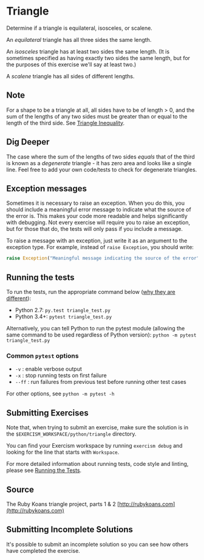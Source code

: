 # Triangle

Determine if a triangle is equilateral, isosceles, or scalene.

An _equilateral_ triangle has all three sides the same length.

An _isosceles_ triangle has at least two sides the same length. (It is sometimes
specified as having exactly two sides the same length, but for the purposes of
this exercise we'll say at least two.)

A _scalene_ triangle has all sides of different lengths.

## Note

For a shape to be a triangle at all, all sides have to be of length > 0, and
the sum of the lengths of any two sides must be greater than or equal to the
length of the third side. See [Triangle Inequality](https://en.wikipedia.org/wiki/Triangle_inequality).

## Dig Deeper

The case where the sum of the lengths of two sides _equals_ that of the
third is known as a _degenerate_ triangle - it has zero area and looks like
a single line. Feel free to add your own code/tests to check for degenerate triangles.

## Exception messages

Sometimes it is necessary to raise an exception. When you do this, you should include a meaningful error message to
indicate what the source of the error is. This makes your code more readable and helps significantly with debugging. Not
every exercise will require you to raise an exception, but for those that do, the tests will only pass if you include
a message.

To raise a message with an exception, just write it as an argument to the exception type. For example, instead of
`raise Exception`, you should write:

```python
raise Exception("Meaningful message indicating the source of the error")
```

## Running the tests

To run the tests, run the appropriate command below ([why they are different](https://github.com/pytest-dev/pytest/issues/1629#issue-161422224)):

- Python 2.7: `py.test triangle_test.py`
- Python 3.4+: `pytest triangle_test.py`

Alternatively, you can tell Python to run the pytest module (allowing the same command to be used regardless of Python version):
`python -m pytest triangle_test.py`

### Common `pytest` options

- `-v` : enable verbose output
- `-x` : stop running tests on first failure
- `--ff` : run failures from previous test before running other test cases

For other options, see `python -m pytest -h`

## Submitting Exercises

Note that, when trying to submit an exercise, make sure the solution is in the `$EXERCISM_WORKSPACE/python/triangle` directory.

You can find your Exercism workspace by running `exercism debug` and looking for the line that starts with `Workspace`.

For more detailed information about running tests, code style and linting,
please see [Running the Tests](http://exercism.io/tracks/python/tests).

## Source

The Ruby Koans triangle project, parts 1 & 2 [http://rubykoans.com](http://rubykoans.com)

## Submitting Incomplete Solutions

It's possible to submit an incomplete solution so you can see how others have completed the exercise.
